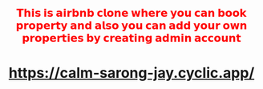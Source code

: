 <h2 align='center' style="color:red"> 𝗧𝗵𝗶𝘀 𝗶𝘀 𝗮𝗶𝗿𝗯𝗻𝗯 𝗰𝗹𝗼𝗻𝗲 𝘄𝗵𝗲𝗿𝗲 𝘆𝗼𝘂 𝗰𝗮𝗻 𝗯𝗼𝗼𝗸 𝗽𝗿𝗼𝗽𝗲𝗿𝘁𝘆 𝗮𝗻𝗱 𝗮𝗹𝘀𝗼 𝘆𝗼𝘂 𝗰𝗮𝗻 𝗮𝗱𝗱 𝘆𝗼𝘂𝗿 𝗼𝘄𝗻 𝗽𝗿𝗼𝗽𝗲𝗿𝘁𝗶𝗲𝘀 𝗯𝘆 𝗰𝗿𝗲𝗮𝘁𝗶𝗻𝗴 𝗮𝗱𝗺𝗶𝗻 𝗮𝗰𝗰𝗼𝘂𝗻𝘁 </h2>

<h1 align='center'>

https://calm-sarong-jay.cyclic.app/

<h1 align='center'>

